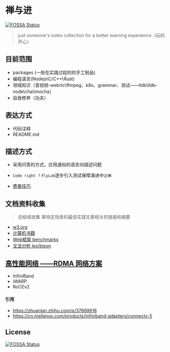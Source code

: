 # 禅与进
[![FOSSA Status](https://app.fossa.io/api/projects/git%2Bgithub.com%2FTalbot3%2FFlyLab.svg?type=shield)](https://app.fossa.io/projects/git%2Bgithub.com%2FTalbot3%2FFlyLab?ref=badge_shield)


> just someone's notes collection for a better learning experience（玩的开心）

## 目前范围
- packages (一些在实践过程的的手工制品)
- 编程语言(Nodejs\C/C++\Rust)
- 领域知识（音视频-webrtc\ffmpeg、k8s、grammar、测试——lldb\lldb-node\chai\mocha）
- 自我修养（功夫）

## 表达方式

- 代码注释
- README.md

## 描述方式

- 采用问答的方式，应用通俗的语言向描述问题

- `Code right ?` `FlyLab`逐步引入测试保障演进中`正确`

- [费曼技巧](https://wiki.mbalib.com/wiki/%E8%B4%B9%E6%9B%BC%E5%AD%A6%E4%B9%A0%E6%B3%95)

## 文档资料收集

> 总结戓收集 某特定场景的最佳实践文章相关的链接和摘要

- [w3.org](https://www.w3.org/)
- [计算机书籍](http://bestcbooks.com/categories/c/)
- [Web框架 benchmarks](https://www.techempower.com/benchmarks/#section=data-r17&hw=ph&test=update)
- [文法分析 lex/bison](https://www.gnu.org/software/bison/manual/bison.pdf)

## [高性能网络 ——RDMA 网络方案](https://www.infoq.cn/article/kGUCyP5S8m7HECL6QIeL)

- InfiniBand
- iWARP
- RoCEv2

#### 引用

- https://zhuanlan.zhihu.com/p/37669618
- https://cn.mellanox.com/products/infiniband-adapters/connectx-5

## License
[![FOSSA Status](https://app.fossa.io/api/projects/git%2Bgithub.com%2FTalbot3%2FFlyLab.svg?type=large)](https://app.fossa.io/projects/git%2Bgithub.com%2FTalbot3%2FFlyLab?ref=badge_large)

